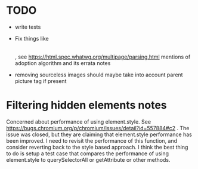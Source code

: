 
# TODO

* write tests

* Fix things like <b><table></table></b>, see https://html.spec.whatwg.org/multipage/parsing.html mentions of adoption
algorithm and its errata notes
* removing sourceless images should maybe take into account parent picture tag
if present

# Filtering hidden elements notes

Concerned about performance of using element.style. See https://bugs.chromium.org/p/chromium/issues/detail?id=557884#c2 . The issue was
closed, but they are claiming that element.style performance has been improved.
I need to revisit the performance of this function, and consider reverting back
to the style based approach. I think the best thing to do is setup a test case
that compares the performance of using element.style to querySelectorAll or
getAttribute or other methods.
